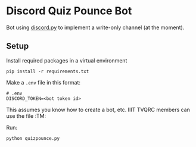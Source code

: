 # Discord Quiz Pounce Bot

Bot using [discord.py](https://discordpy.readthedocs.io/en/latest/) to
implement a write-only channel (at the moment). 

## Setup

Install required packages in a virtual environment
```
pip install -r requirements.txt
```

Make a `.env` file in this format:
```
# .env
DISCORD_TOKEN=<bot token id>
```
This assumes you know how to create a bot, etc. IIIT TVQRC members can use the
file :TM:

Run:
```
python quizpounce.py
```
